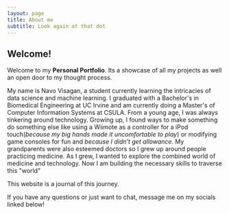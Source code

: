 ```yaml
---
layout: page
title: About me
subtitle: Look again at that dot 
---
```

## Welcome!

Welcome to my **Personal Portfolio**. Its a showcase of all my projects as well an open door to my thought process. 

My name is Navo Visagan, a student currently learning the intricacies of data science and machine learning. I graduated with a Bachelor's in Biomedical Engineering at UC Irvine and am currently doing a Master's of Computer Information Systems at CSULA. From a young age, I was always tinkering around technology. Growing up, I found ways to make something do something else like using a Wiimote as a controller for a iPod touch(_because my big hands made it uncomfortable to play_) or modifying game consoles for fun and _because I didn't get allowance_. My grandparents were also esteemed doctors so I grew up around people practicing medicine. As I grew, I wanted to explore the combined world of medicine and technology. Now I am building the necessary skills to traverse this "world"

This website is a journal of this journey. 

If you have any questions or just want to chat, message me on my socials linked below! 
